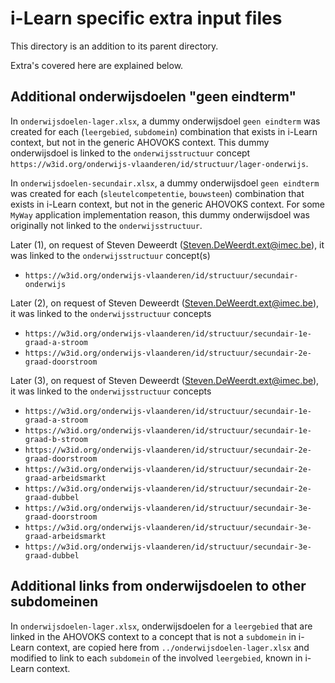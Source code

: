 # i-Learn specific extra input files

This directory is an addition to its parent directory.

Extra's covered here are explained below.

## Additional onderwijsdoelen "geen eindterm"

In `onderwijsdoelen-lager.xlsx`, a dummy onderwijsdoel `geen eindterm` was created for each (`leergebied`, `subdomein`) combination that exists in i-Learn context, but not in the generic AHOVOKS context.
This dummy onderwijsdoel is linked to the `onderwijsstructuur` concept `https://w3id.org/onderwijs-vlaanderen/id/structuur/lager-onderwijs`.

In `onderwijsdoelen-secundair.xlsx`, a dummy onderwijsdoel `geen eindterm` was created for each (`sleutelcompetentie`, `bouwsteen`) combination that exists in i-Learn context, but not in the generic AHOVOKS context.
For some `MyWay` application implementation reason, this dummy onderwijsdoel was originally not linked to the `onderwijsstructuur`.

Later (1), on request of Steven Deweerdt (Steven.DeWeerdt.ext@imec.be), it was linked to the `onderwijsstructuur` concept(s)
- `https://w3id.org/onderwijs-vlaanderen/id/structuur/secundair-onderwijs`

Later (2), on request of Steven Deweerdt (Steven.DeWeerdt.ext@imec.be), it was linked to the `onderwijsstructuur` concepts
- `https://w3id.org/onderwijs-vlaanderen/id/structuur/secundair-1e-graad-a-stroom`
- `https://w3id.org/onderwijs-vlaanderen/id/structuur/secundair-2e-graad-doorstroom`

Later (3), on request of Steven Deweerdt (Steven.DeWeerdt.ext@imec.be), it was linked to the `onderwijsstructuur` concepts
- `https://w3id.org/onderwijs-vlaanderen/id/structuur/secundair-1e-graad-a-stroom`
- `https://w3id.org/onderwijs-vlaanderen/id/structuur/secundair-1e-graad-b-stroom`
- `https://w3id.org/onderwijs-vlaanderen/id/structuur/secundair-2e-graad-doorstroom`
- `https://w3id.org/onderwijs-vlaanderen/id/structuur/secundair-2e-graad-arbeidsmarkt`
- `https://w3id.org/onderwijs-vlaanderen/id/structuur/secundair-2e-graad-dubbel`
- `https://w3id.org/onderwijs-vlaanderen/id/structuur/secundair-3e-graad-doorstroom`
- `https://w3id.org/onderwijs-vlaanderen/id/structuur/secundair-3e-graad-arbeidsmarkt`
- `https://w3id.org/onderwijs-vlaanderen/id/structuur/secundair-3e-graad-dubbel`

## Additional links from onderwijsdoelen to other subdomeinen

In `onderwijsdoelen-lager.xlsx`, onderwijsdoelen for a `leergebied` that are linked in the AHOVOKS context to a concept that is not a `subdomein` in i-Learn context,
are copied here from `../onderwijsdoelen-lager.xlsx` and modified to link to each `subdomein` of the involved `leergebied`, known in i-Learn context. 

